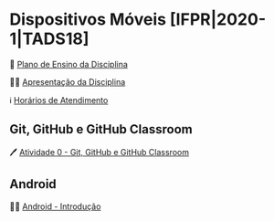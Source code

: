 # Dispositivos Móveis [IFPR|2020-1|TADS18]

🎒 [Plano de Ensino da Disciplina](files/dm-plano.pdf)

👨‍🏫 [Apresentação da Disciplina](files/dm-aula00-apresentacao.pdf)

ℹ️ [Horários de Atendimento](https://gist.github.com/seccomiro/c5fdcebc8c2646afc83c90c3ef7ae8c2)

## Git, GitHub e GitHub Classroom

🖊️ [Atividade 0 - Git, GitHub e GitHub Classroom](https://classroom.github.com/a/qblWPg2c)

## Android

👨‍🏫 [Android - Introdução](files/dm-aula01-introducao.pdf)
